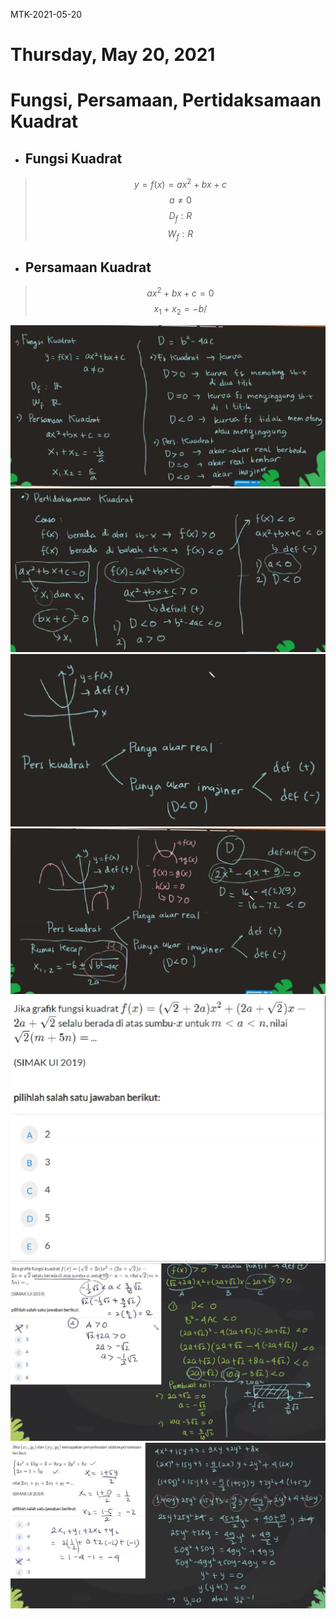 MTK-2021-05-20

# Thursday, May 20, 2021

# Fungsi, Persamaan, Pertidaksamaan Kuadrat

- ## Fungsi Kuadrat
> $$y = f(x) = ax^2+bx+c $$
> $$ a  \not= 0 $$
> $$D_f : R$$
> $$W_f : R$$
- ## Persamaan Kuadrat
> $$ax^2+bx+c=0$$
> $$x_1+x_2=-b/$$

![](../../../_resources/21455270ad8943438ee5671d84e1e869.png)
![](../../../_resources/086a9863ed864a57b0656bc50fc6c84e.png)
![](../../../_resources/bbdd607591d94912ad4f5226153ab5a1.png)
![](../../../_resources/98f9bd8f1b864e23bcb70a8be75fee2e.png)
![](../../../_resources/c714a95d9f23405eb08e771a2dbf71ff.png)
![](../../../_resources/d553160fc5d94f248d9ccfdad228fdcc.png)
![](../../../_resources/db2b9e0ae1ce4fed96c3667f07c4fc3b.png)
